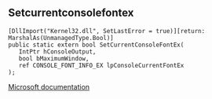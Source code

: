 ## Setcurrentconsolefontex

```
[DllImport("Kernel32.dll", SetLastError = true)][return: MarshalAs(UnmanagedType.Bool)]
public static extern bool SetCurrentConsoleFontEx(
   IntPtr hConsoleOutput,
   bool bMaximumWindow,
   ref CONSOLE_FONT_INFO_EX lpConsoleCurrentFontEx
);
```

[Microsoft documentation](https://docs.microsoft.com/en-us/windows/console/setcurrentconsolefontex)
